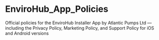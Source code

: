 # EnviroHub_App_Policies
Official policies for the EnviroHub Installer App by Atlantic Pumps Ltd — including the Privacy Policy, Marketing Policy, and Support Policy for iOS and Android versions
